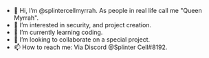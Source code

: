 - 👋 Hi, I’m @splintercellmyrrah. As people in real life call me "Queen Myrrah".
- 👀 I’m interested in security, and project creation.
- 🌱 I’m currently learning coding.
- 💞️ I’m looking to collaborate on a special project.
- 📫 How to reach me: Via Discord @Splinter Cell#8192.

<!---
splintercellmyrrah/splintercellmyrrah is a ✨ special ✨ repository because its `README.md` (this file) appears on your GitHub profile.
You can click the Preview link to take a look at your changes.
--->
